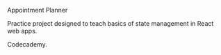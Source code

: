 Appointment Planner

Practice project designed to teach basics of state management in React web apps.

Codecademy.
